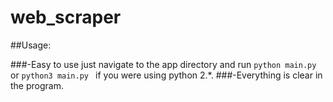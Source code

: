 # web_scraper

##Usage:

###-Easy to use just navigate to the app directory and run `python main.py` or `python3 main.py ` if you were using python 2.*.
###-Everything is clear in the program.
